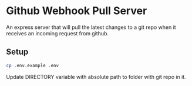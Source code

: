 # Github Webhook Pull Server

An express server that will pull the latest changes to a git repo when it receives an incoming request from github.

## Setup

```sh
cp .env.example .env
```

Update DIRECTORY variable with absolute path to folder with git repo in it.

